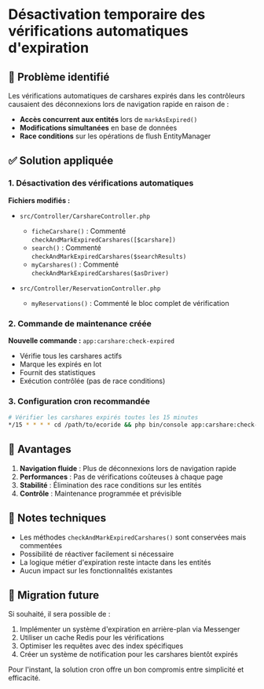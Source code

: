 # Désactivation temporaire des vérifications automatiques d'expiration

## 🎯 Problème identifié

Les vérifications automatiques de carshares expirés dans les contrôleurs causaient des déconnexions lors de navigation rapide en raison de :

- **Accès concurrent aux entités** lors de `markAsExpired()`
- **Modifications simultanées** en base de données
- **Race conditions** sur les opérations de flush EntityManager

## ✅ Solution appliquée

### 1. Désactivation des vérifications automatiques

**Fichiers modifiés :**

- `src/Controller/CarshareController.php`

  - `ficheCarshare()` : Commenté `checkAndMarkExpiredCarshares([$carshare])`
  - `search()` : Commenté `checkAndMarkExpiredCarshares($searchResults)`
  - `myCarshares()` : Commenté `checkAndMarkExpiredCarshares($asDriver)`

- `src/Controller/ReservationController.php`
  - `myReservations()` : Commenté le bloc complet de vérification

### 2. Commande de maintenance créée

**Nouvelle commande :** `app:carshare:check-expired`

- Vérifie tous les carshares actifs
- Marque les expirés en lot
- Fournit des statistiques
- Exécution contrôlée (pas de race conditions)

### 3. Configuration cron recommandée

```bash
# Vérifier les carshares expirés toutes les 15 minutes
*/15 * * * * cd /path/to/ecoride && php bin/console app:carshare:check-expired
```

## 🚀 Avantages

1. **Navigation fluide** : Plus de déconnexions lors de navigation rapide
2. **Performances** : Pas de vérifications coûteuses à chaque page
3. **Stabilité** : Élimination des race conditions sur les entités
4. **Contrôle** : Maintenance programmée et prévisible

## 📝 Notes techniques

- Les méthodes `checkAndMarkExpiredCarshares()` sont conservées mais commentées
- Possibilité de réactiver facilement si nécessaire
- La logique métier d'expiration reste intacte dans les entités
- Aucun impact sur les fonctionnalités existantes

## 🔄 Migration future

Si souhaité, il sera possible de :

1. Implémenter un système d'expiration en arrière-plan via Messenger
2. Utiliser un cache Redis pour les vérifications
3. Optimiser les requêtes avec des index spécifiques
4. Créer un système de notification pour les carshares bientôt expirés

Pour l'instant, la solution cron offre un bon compromis entre simplicité et efficacité.
